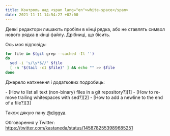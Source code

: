 ```yaml
---
title: Контроль над <span lang="en">white-space</span>
date: 2021-11-11 14:54:27 +02:00
---
```


Деякі редактори лишають пробіли в кінці рядка, або не ставлять символ нового рядка в кінці файлу. Дрібниці, що бісить.

Ось моя відповідь:

```sh
for file in $(git grep --cached -Il '')
do
  sed -i 's/\s*$//' $file
  [ -n "$(tail -c1 $file)" ] && echo "" >> $file
done
```

Джерело натхнення і додаткових подробиць:

<div lang="en" markdown=1>
 - [How to list all text (non-binary) files in a git repository?][1]
 - [How to remove trailing whitespaces with sed?][2]
 - [How to add a newline to the end of a file?][3]
</div>

Також дякую пану [@diggya][4].

[1]: https://stackoverflow.com/a/24350112
[2]: https://stackoverflow.com/a/4438318
[3]: https://unix.stackexchange.com/a/263965
[4]: https://twitter.com/diggya/

Обговорення у Twitter: <https://twitter.com/kastaneda/status/1458782553989685251>
